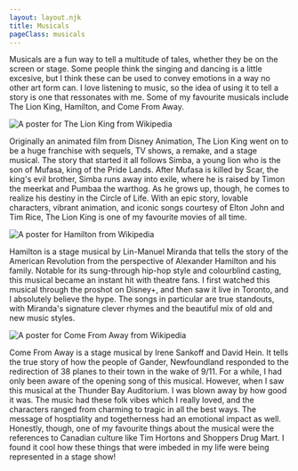 ```yaml
---
layout: layout.njk
title: Musicals
pageClass: musicals
---
```


Musicals are a fun way to tell a multitude of tales, whether they be on the screen or stage.  Some people think the singing and dancing is a little excesive, but I think these can be used to convey emotions in a way no other art form can.  I love listening to music, so the idea of using it to tell a story is one that ressonates with me.  Some of my favourite musicals include The Lion King, Hamilton, and Come From Away.

<img src="../img/The_Lion_King_poster.jpg" alt="A poster for The Lion King from Wikipedia">

Originally an animated film from Disney Animation, The Lion King went on to be a huge franchise with sequels, TV shows, a remake, and a stage musical.  The story that started it all follows Simba, a young lion who is the son of Mufasa, king of the Pride Lands.  After Mufasa is killed by Scar, the king's evil brother, Simba runs away into exile, where he is raised by Timon the meerkat and Pumbaa the warthog.  As he grows up, though, he comes to realize his destiny in the Circle of Life.  With an epic story, lovable characters, vibrant animation, and iconic songs courtesy of Elton John and Tim Rice, The Lion King is one of my favourite movies of all time.

<img src="../img/Hamilton-poster.jpg" alt="A poster for Hamilton from Wikipedia">

Hamilton is a stage musical by Lin-Manuel Miranda that tells the story of the American Revolution from the perspective of Alexander Hamilton and his family.  Notable for its sung-through hip-hop style and colourblind casting, this musical became an instant hit with theatre fans.  I first watched this musical through the proshot on Disney+, and then saw it live in Toronto, and I absolutely believe the hype.  The songs in particular are true standouts, with Miranda's signature clever rhymes and the beautiful mix of old and new music styles.

<img src="../img/ComeFromAwayLogo.jpg" alt="A poster for Come From Away from Wikipedia">

Come From Away is a stage musical by Irene Sankoff and David Hein.  It tells the true story of how the people of Gander, Newfoundland responded to the redirection of 38 planes to their town in the wake of 9/11.  For a while, I had only been aware of the opening song of this musical.  However, when I saw this musical at the Thunder Bay Auditorium.  I was blown away by how good it was.  The music had these folk vibes which I really loved, and the characters ranged from charming to tragic in all the best ways.  The message of hosptiality and togetherness had an emotional impact as well.  Honestly, though, one of my favourite things about the musical were the references to Canadian culture like Tim Hortons and Shoppers Drug Mart.  I found it cool how these things that were imbeded in my life were being represented in a stage show!